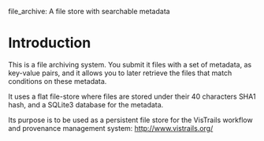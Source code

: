 file_archive: A file store with searchable metadata

# Introduction

This is a file archiving system. You submit it files with a set of metadata, as
key-value pairs, and it allows you to later retrieve the files that match
conditions on these metadata.

It uses a flat file-store where files are stored under their 40 characters SHA1
hash, and a SQLite3 database for the metadata.

Its purpose is to be used as a persistent file store for the VisTrails workflow
and provenance management system: http://www.vistrails.org/

